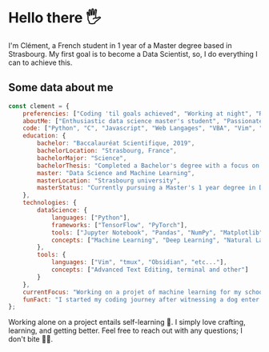 # Hello there 🖐

I'm Clément, a French student in 1 year of a Master degree based in Strasbourg.
My first goal is to become a Data Scientist, so, I do everything I can to achieve this. 

## Some data about me 

```javascript
const clement = {
    preferencies: ["Coding 'til goals achieved", "Working at night", "Remote work", "Light Mode"],
    aboutMe: ["Enthusiastic data science master's student", "Passionate about artificial intelligence", "Proficient in Python, C, JavaScript, and more"],
    code: ["Python", "C", "Javascript", "Web Langages", "VBA", "Vim", "Always eager to learn new technologies"],
    education: {
        bachelor: "Baccalauréat Scientifique, 2019",
        bachelorLocation: "Strasbourg, France",
        bachelorMajor: "Science",
        bachelorThesis: "Completed a Bachelor's degree with a focus on computer science.",
        master: "Data Science and Machine Learning",
        masterLocation: "Strasbourg university",
        masterStatus: "Currently pursuing a Master's 1 year degree in Data Science and Machine Learning.",
    },
    technologies: {
        dataScience: {
            languages: ["Python"],
            frameworks: ["TensorFlow", "PyTorch"],
            tools: ["Jupyter Notebook", "Pandas", "NumPy", "Matplotlib"],
            concepts: ["Machine Learning", "Deep Learning", "Natural Language Processing"]
        },
        tools: {
            languages: ["Vim", "tmux", "Obsidian", "etc..."],
            concepts: ["Advanced Text Editing, terminal and other"]
        }
    },
    currentFocus: "Working on a projet of machine learning for my school",
    funFact: "I started my coding journey after witnessing a dog enter my favorite bar, look around, and 'bark': Hello World."
};

```

Working alone on a project entails self-learning 👾.
I simply love crafting, learning, and getting better. Feel free to reach out with any questions; I don't bite 🧛‍♀️.


